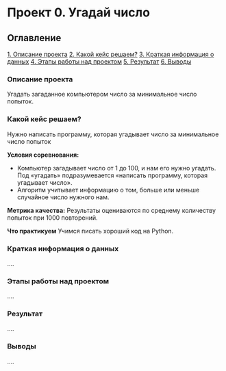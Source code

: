 # Проект 0. Угадай число

## Оглавление
[1. Описание проекта](https://github.com/Ozimushka/sf_data_science/tree/main/project_0/README.md#Описание-проекта)
[2. Какой кейс решаем?](https://github.com/Ozimushka/sf_data_science/tree/main/project_0/README.md#Какой-кейс-решаем)
[3. Краткая информация о данных](https://github.com/Ozimushka/sf_data_science/tree/main/project_0/README.md#Краткая-информация-о-данных)
[4. Этапы работы над проектом](https://github.com/Ozimushka/sf_data_science/tree/main/project_0/README.md#Этапы-работы-над-проектом)
[5. Результат](https://github.com/Ozimushka/sf_data_science/tree/main/project_0/README.md#Результат)
[6. Выводы](https://github.com/Ozimushka/sf_data_science/tree/main/project_0/README.md#Выводы)

### Описание проекта
Угадать загаданное компьютером число за минимальное число попыток.

### Какой кейс решаем?
Нужно написать программу, которая угадывает число за минимальное число попыток

**Условия соревнования:**
- Компьютер загадывает число от 1 до 100, и нам его нужно угадать. Под «угадать» подразумевается «написать программу, которая угадывает число».
- Алгоритм учитывает информацию о том, больше или меньше случайное число нужного нам.

**Метрика качества:**
Результаты оцениваются по среднему количеству попыток при 1000 повторений.

**Что практикуем**
Учимся писать хороший код на Python.

### Краткая информация о данных
....

### Этапы работы над проектом
....

### Результат
....

### Выводы
....